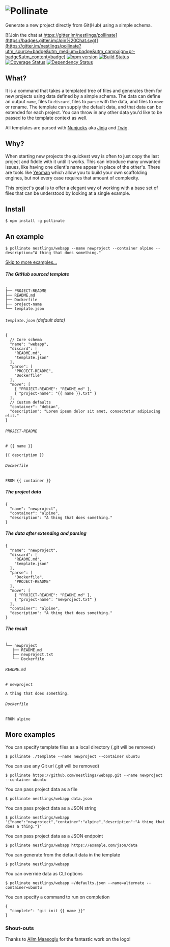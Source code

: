 # ![Pollinate](https://raw.githubusercontent.com/nestlings/pollinate/develop/media/readme.png)

Generate a new project directly from Git(Hub) using a simple schema.

[![Join the chat at https://gitter.im/nestlings/pollinate](https://badges.gitter.im/Join%20Chat.svg)](https://gitter.im/nestlings/pollinate?utm_source=badge&utm_medium=badge&utm_campaign=pr-badge&utm_content=badge)  [![npm version](https://badge.fury.io/js/pollinate.svg)](https://badge.fury.io/js/pollinate)  [![Build Status](https://travis-ci.org/nestlings/pollinate.svg?branch=release)](https://travis-ci.org/nestlings/pollinate) [![Coverage Status](https://coveralls.io/repos/github/nestlings/pollinate/badge.svg?branch=release)](https://coveralls.io/github/nestlings/pollinate?branch=release) [![Dependency Status](https://david-dm.org/nestlings/pollinate.svg)](https://david-dm.org/nestlings/pollinate)

## What?

It is a command that takes a templated tree of files and generates them for new
projects using data defined by a simple schema. The data can define an output
`name`, files to `discard`, files to `parse` with the data, and files to `move`
or rename. The template can supply the default data, and that data can be
extended for each project.  You can throw in any other data you'd like to be
passed to the template context as well.

All templates are parsed with [Nunjucks](http://mozilla.github.io/nunjucks/) aka
[Jinja](http://jinja.pocoo.org/) and [Twig](http://twig.sensiolabs.org/).

## Why?

When starting new projects the quickest way is often to just copy the last project and
fiddle with it until it works. This can introduce many unwanted issues, like having one
client's name appear in place of the other's. There are tools like [Yeoman](http://yeoman.io)
which allow you to build your own scaffolding engines, but not every case requires that
amount of complexity.

This project's goal is to offer a elegant way of working with a base set of files that
can be understood by looking at a single example.

## Install

```
$ npm install -g pollinate
```

## An example

```
$ pollinate nestlings/webapp --name newproject --container alpine --description="A thing that does something." 
```
[Skip to more examples...](#more-examples)

##### The GitHub sourced template

```
.
├── PROJECT-README
├── README.md
├── Dockerfile
├── project-name
└── template.json
```

###### `template.json` (default data)

```
{
  // Core schema
  "name": "webapp",
  "discard": [
    "README.md",
    "template.json"
  ],
  "parse": [
    "PROJECT-README",
    "Dockerfile"
  ],
  "move": [
    { "PROJECT-README": "README.md" },
    { "project-name": "{{ name }}.txt" }
  ],
  // Custom defaults
  "container": "debian",
  "description": "Lorem ipsum dolor sit amet, consectetur adipiscing elit."
}
```

###### `PROJECT-README`

```
# {{ name }}

{{ description }}
```

###### `Dockerfile`

```
FROM {{ container }}
```

##### The project data

```
{
  "name": "newproject",
  "container": "alpine",
  "description": "A thing that does something."
}
```

##### The data after extending and parsing

```
{
  "name": "newproject",
  "discard": [
    "README.md",
    "template.json"
  ],
  "parse": [
    "Dockerfile",
    "PROJECT-README"
  ],
  "move": [
    { "PROJECT-README": "README.md" },
    { "project-name": "newproject.txt" }
  ],
  "container": "alpine",
  "description": "A thing that does something."
}
```

##### The result

```
.
└── newproject
   ├── README.md
   ├── newproject.txt
   └── Dockerfile
```

###### `README.md`

```
# newproject

A thing that does something.
```

###### `Dockerfile`

```
FROM alpine
```

## More examples

You can specify template files as a local directory (.git will be removed)
```
$ pollinate ./template --name newproject --container ubuntu
```

You can use any Git url (.git will be removed)
```
$ pollinate https://github.com/nestlings/webapp.git --name newproject --container ubuntu
```

You can pass project data as a file
```
$ pollinate nestlings/webapp data.json
```

You can pass project data as a JSON string
```
$ pollinate nestlings/webapp '{"name":"newproject","container":"alpine","description":"A thing that does a thing."}'
```

You can pass project data as a JSON endpoint
```
$ pollinate nestlings/webapp https://example.com/json/data
```

You can generate from the default data in the template
```
$ pollinate nestlings/webapp
```

You can override data as CLI options
```
$ pollinate nestlings/webapp ~/defaults.json --name=alternate --container=ubuntu
```

You can specify a command to run on completion
```
{
  "complete": "git init {{ name }}"
}
```

### Shout-outs

Thanks to [Alim Maasoglu](https://dribbble.com/binhood) for the fantastic work on the logo!
